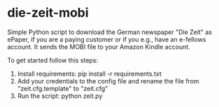 die-zeit-mobi
========

Simple Python script to download the German newspaper "Die Zeit" as ePaper, if you are a paying customer or if you e.g., have an e-fellows account. It sends the MOBI file to your Amazon Kindle account.

To get started follow this steps:
1. Install requirements: pip install -r requirements.txt
2. Add your credentials to the config file and rename the file from "zeit.cfg.template" to "zeit.cfg"
3. Run the script: python zeit.py

